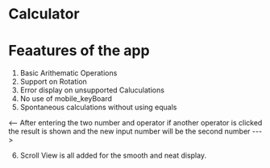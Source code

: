 # Calculator

# Feaatures of the app

1) Basic Arithematic Operations
2) Support on Rotation
3) Error display on unsupported Caluculations
4) No use of mobile_keyBoard
5) Spontaneous calculations without using equals 

<--    After entering the two number and operator if another operator is clicked the result is shown and the 
    new input number will be the second number --->
    
6) Scroll View is all added for the smooth and neat display.

